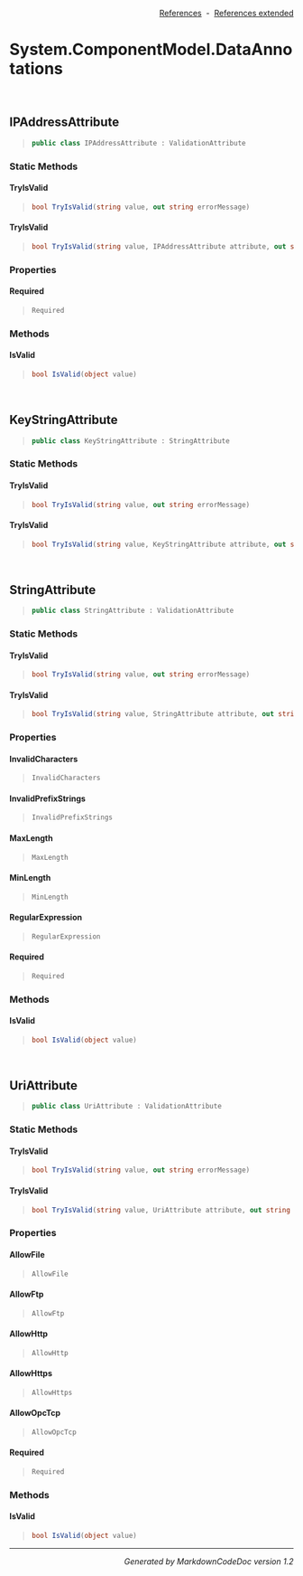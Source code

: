 <div style='text-align: right'>

[References](Index.md)&nbsp;&nbsp;-&nbsp;&nbsp;[References extended](IndexExtended.md)
</div>

# System.ComponentModel.DataAnnotations

<br />

## IPAddressAttribute

>```csharp
>public class IPAddressAttribute : ValidationAttribute
>```

### Static Methods

#### TryIsValid
>```csharp
>bool TryIsValid(string value, out string errorMessage)
>```
#### TryIsValid
>```csharp
>bool TryIsValid(string value, IPAddressAttribute attribute, out string errorMessage)
>```
### Properties

#### Required
>```csharp
>Required
>```
### Methods

#### IsValid
>```csharp
>bool IsValid(object value)
>```

<br />

## KeyStringAttribute

>```csharp
>public class KeyStringAttribute : StringAttribute
>```

### Static Methods

#### TryIsValid
>```csharp
>bool TryIsValid(string value, out string errorMessage)
>```
#### TryIsValid
>```csharp
>bool TryIsValid(string value, KeyStringAttribute attribute, out string errorMessage)
>```

<br />

## StringAttribute

>```csharp
>public class StringAttribute : ValidationAttribute
>```

### Static Methods

#### TryIsValid
>```csharp
>bool TryIsValid(string value, out string errorMessage)
>```
#### TryIsValid
>```csharp
>bool TryIsValid(string value, StringAttribute attribute, out string errorMessage)
>```
### Properties

#### InvalidCharacters
>```csharp
>InvalidCharacters
>```
#### InvalidPrefixStrings
>```csharp
>InvalidPrefixStrings
>```
#### MaxLength
>```csharp
>MaxLength
>```
#### MinLength
>```csharp
>MinLength
>```
#### RegularExpression
>```csharp
>RegularExpression
>```
#### Required
>```csharp
>Required
>```
### Methods

#### IsValid
>```csharp
>bool IsValid(object value)
>```

<br />

## UriAttribute

>```csharp
>public class UriAttribute : ValidationAttribute
>```

### Static Methods

#### TryIsValid
>```csharp
>bool TryIsValid(string value, out string errorMessage)
>```
#### TryIsValid
>```csharp
>bool TryIsValid(string value, UriAttribute attribute, out string errorMessage)
>```
### Properties

#### AllowFile
>```csharp
>AllowFile
>```
#### AllowFtp
>```csharp
>AllowFtp
>```
#### AllowHttp
>```csharp
>AllowHttp
>```
#### AllowHttps
>```csharp
>AllowHttps
>```
#### AllowOpcTcp
>```csharp
>AllowOpcTcp
>```
#### Required
>```csharp
>Required
>```
### Methods

#### IsValid
>```csharp
>bool IsValid(object value)
>```
<hr /><div style='text-align: right'><i>Generated by MarkdownCodeDoc version 1.2</i></div>
